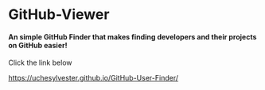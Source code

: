 # GitHub-Viewer

#### An simple GitHub Finder that makes finding developers and their projects on GitHub easier!

Click the link below

https://uchesylvester.github.io/GitHub-User-Finder/

